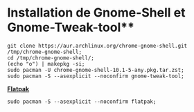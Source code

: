 # Installation de Gnome-Shell et Gnome-Tweak-tool**

````
git clone https://aur.archlinux.org/chrome-gnome-shell.git /tmp/chrome-gnome-shell;
cd /tmp/chrome-gnome-shell/;
(echo "o") | makepkg -si;
sudo pacman -U chrome-gnome-shell-10.1-5-any.pkg.tar.zst;
sudo pacman -S --asexplicit --noconfirm gnome-tweak-tool;
````

**[Flatpak](https://doc.ubuntu-fr.org/flatpak)**
```
sudo pacman -S --asexplicit --noconfirm flatpak;
```
